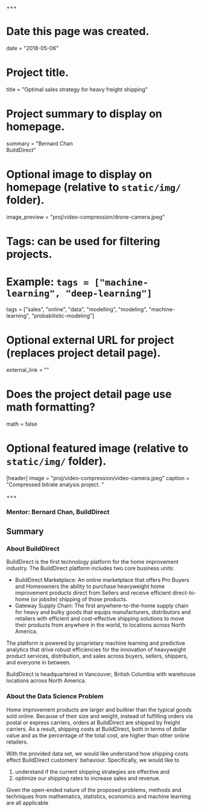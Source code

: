 +++
# Date this page was created.
date = "2018-05-06"

# Project title.
title = "Optimal sales strategy for heavy freight shipping"

# Project summary to display on homepage.
summary = "Bernard Chan<br/>BuildDirect"

# Optional image to display on homepage (relative to `static/img/` folder).
image_preview = "proj/video-compression/drone-camera.jpeg"

# Tags: can be used for filtering projects.
# Example: `tags = ["machine-learning", "deep-learning"]`
tags = ["sales", "online", "data", "modelling", "modeling", "machine-learning", "probabilistic-modeling"]
# Optional external URL for project (replaces project detail page).
external_link = ""

# Does the project detail page use math formatting?
math = false

# Optional featured image (relative to `static/img/` folder).
[header]
image = "proj/video-compression/video-camera.jpeg"
caption = "Compressed bitrate analysis project. "

+++

### Mentor: Bernard Chan, BuildDirect

## Summary

### About BuildDirect

BuildDirect is the first technology platform for the home improvement
industry. The BuildDirect platform includes two core business units:

* BuildDirect Marketplace: An online marketplace that offers Pro Buyers and
  Homeowners the ability to purchase heavyweight home improvement products
  direct from Sellers and receive efficient direct-to-home (or jobsite) shipping
  of those products.
* Gateway Supply Chain: The first anywhere-to-the-home supply chain for heavy
  and bulky goods that equips manufacturers, distributors and retailers with
  efficient and cost-effective shipping solutions to move their products from
  anywhere in the world, to locations across North America.

The platform is powered by proprietary machine learning and predictive analytics
that drive robust efficiencies for the innovation of heavyweight product
services, distribution, and sales across buyers, sellers, shippers, and everyone
in between.

BuildDirect is headquartered in Vancouver, British Columbia with warehouse
locations across North America.

### About the Data Science Problem

Home improvement products are larger and builkier than the typical goods sold
online. Because of their size and weight, instead of fulfilling orders via
postal or express carriers, orders at BuildDirect are shipped by freight
carriers. As a result, shipping costs at BuildDirect, both in terms of dollar
value and as the percentage of the total cost, are higher than other online
retailers.

With the provided data set, we would like understand how shipping costs effect
BuildDirect customers' behaviour. Specifically, we would like to

1. understand if the current shipping strategies are effective and
2. optimize our shipping rates to increase sales and revenue. 

Given the open-ended nature of the proposed problems, methods and techniques
from mathematics, statistics, economics and machine learning are all applicable